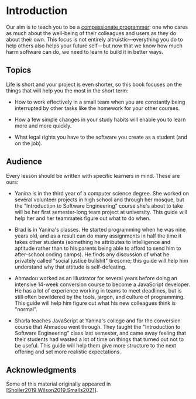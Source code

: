 # Introduction

Our aim is to teach you to be a [compassionate programmer](g:compassionate-programmer):
one who cares as much about the well-being of their colleagues and users
as they do about their own.
This focus is not entirely altruistic—everything you do to help others
also helps your future self—but now that we know how much harm software can do,
we need to learn to build it in better ways.

## Topics

Life is short and your project is even shorter,
so this book focuses on
the things that will help you the most in the short term:

-   How to work effectively in a small team
    when you are constantly being interrupted by other tasks
    like the homework for your other courses.

-   How a few simple changes in your study habits
    will enable you to learn more and more quickly.

-   What legal rights you have to the software you create as a student
    (and on the job).

## Audience

Every lesson should be written with specific learners in mind.
These are ours:

-   Yanina is in the third year of a computer science degree.
    She worked on several volunteer projects in high school and through her mosque,
    but the "Introduction to Software Engineering" course she's about to take
    will be her first semester-long team project at university.
    This guide will help her and her teammates figure out what to do when.

-   Brad is in Yanina's classes.
    He started programming when he was nine years old,
    and as a result can do many assignments in half the time it takes other students
    (something he attributes to intelligence and aptitude
    rather than to his parents being able to afford to send him to after-school coding camps).
    He finds any discussion of what he privately called "social justice bullshit" tiresome;
    this guide will help him understand why that attitude is self-defeating.

-   Ahmadou worked as an illustrator for several years
    before doing an intensive 14-week conversion course to become a JavaScript developer.
    He has a lot of experience working in teams to meet deadlines,
    but is still often bewildered by the tools, jargon, and culture of programming.
    This guide will help him figure out what his new colleagues think is "normal".

-   Sharla teaches JavaScript at Yanina's college
    and for the conversion course that Ahmadou went through.
    They taught the "Introduction to Software Engineering" class last semester,
    and came away feeling that their students had wasted a lot of time
    on things that turned out not to be useful.
    This guide will help them give more structure to the next offering
    and set more realistic expectations.

## Acknowledgments

Some of this material originally appeared in 
[[Sholler2019](b:Sholler2019),[Wilson2019](b:Wilson2019),[Smalls2021](b:Smalls2021)].
